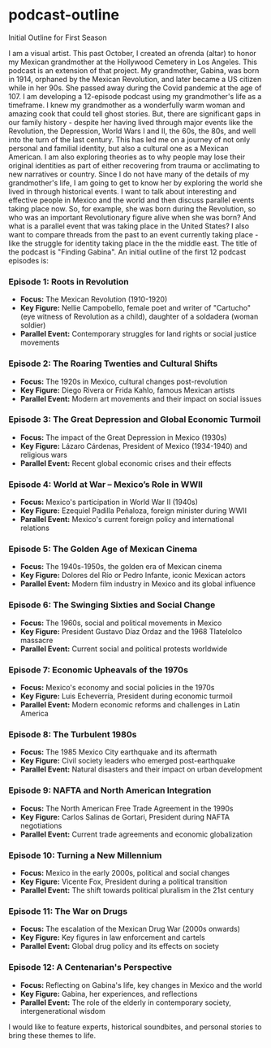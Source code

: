 # podcast-outline
Initial Outline for First Season

I am a visual artist.  This past October, I created an ofrenda (altar) to honor my Mexican grandmother at the Hollywood Cemetery in Los Angeles. This podcast is an extension of that project. My grandmother, Gabina, was born in 1914, orphaned by the Mexican Revolution, and later became a US citizen while in her 90s.  She passed away during the Covid pandemic at the age of 107.  I am developing a 12-episode podcast using my grandmother's life as a timeframe. I knew my grandmother as a wonderfully warm woman and amazing cook that could tell ghost stories.  But, there are significant gaps in our family history - despite her having lived through major events like the Revolution, the Depression, World Wars I and II, the 60s, the 80s, and well into the turn of the last century. This has led me on a journey of not only personal and familial identity, but also a cultural one as a Mexican American.  I am also exploring theories as to why people may lose their original identities as part of either recovering from trauma or acclimating to new narratives or country. Since I do not have many of the details of my grandmother's life, I am going to get to know her by exploring the world she lived in through historical events.  I want to talk about interesting and effective people in Mexico and the world and then discuss parallel events taking place now.   So, for example, she was born during the Revolution, so who was an important Revolutionary figure alive when she was born?  And what is a parallel event that was taking place in the United States?  I also want to compare threads from the past to an event currently taking place - like the struggle for identity taking place in the the middle east.   The title of the podcast is "Finding Gabina".  An initial outline of the first 12 podcast episodes is:

### Episode 1: Roots in Revolution
- **Focus:** The Mexican Revolution (1910-1920)
- **Key Figure:** Nellie Campobello, female poet and writer of "Cartucho" (eye witness of Revolution as a child), daughter of a soldadera (woman soldier)
- **Parallel Event:** Contemporary struggles for land rights or social justice movements

### Episode 2: The Roaring Twenties and Cultural Shifts
- **Focus:** The 1920s in Mexico, cultural changes post-revolution
- **Key Figure:** Diego Rivera or Frida Kahlo, famous Mexican artists
- **Parallel Event:** Modern art movements and their impact on social issues

### Episode 3: The Great Depression and Global Economic Turmoil
- **Focus:** The impact of the Great Depression in Mexico (1930s)
- **Key Figure:** Lázaro Cárdenas, President of Mexico (1934-1940) and religious wars
- **Parallel Event:** Recent global economic crises and their effects

### Episode 4: World at War – Mexico’s Role in WWII
- **Focus:** Mexico's participation in World War II (1940s)
- **Key Figure:** Ezequiel Padilla Peñaloza, foreign minister during WWII
- **Parallel Event:** Mexico's current foreign policy and international relations

### Episode 5: The Golden Age of Mexican Cinema
- **Focus:** The 1940s-1950s, the golden era of Mexican cinema
- **Key Figure:** Dolores del Río or Pedro Infante, iconic Mexican actors
- **Parallel Event:** Modern film industry in Mexico and its global influence 

### Episode 6: The Swinging Sixties and Social Change
- **Focus:** The 1960s, social and political movements in Mexico
- **Key Figure:** President Gustavo Díaz Ordaz and the 1968 Tlatelolco massacre
- **Parallel Event:** Current social and political protests worldwide

### Episode 7: Economic Upheavals of the 1970s
- **Focus:** Mexico's economy and social policies in the 1970s
- **Key Figure:** Luis Echeverría, President during economic turmoil
- **Parallel Event:** Modern economic reforms and challenges in Latin America

### Episode 8: The Turbulent 1980s
- **Focus:** The 1985 Mexico City earthquake and its aftermath
- **Key Figure:** Civil society leaders who emerged post-earthquake
- **Parallel Event:** Natural disasters and their impact on urban development

### Episode 9: NAFTA and North American Integration
- **Focus:** The North American Free Trade Agreement in the 1990s
- **Key Figure:** Carlos Salinas de Gortari, President during NAFTA negotiations
- **Parallel Event:** Current trade agreements and economic globalization

### Episode 10: Turning a New Millennium
- **Focus:** Mexico in the early 2000s, political and social changes
- **Key Figure:** Vicente Fox, President during a political transition
- **Parallel Event:** The shift towards political pluralism in the 21st century

### Episode 11: The War on Drugs
- **Focus:** The escalation of the Mexican Drug War (2000s onwards)
- **Key Figure:** Key figures in law enforcement and cartels
- **Parallel Event:** Global drug policy and its effects on society

### Episode 12: A Centenarian's Perspective
- **Focus:** Reflecting on Gabina's life, key changes in Mexico and the world
- **Key Figure:** Gabina, her experiences, and reflections
- **Parallel Event:** The role of the elderly in contemporary society, intergenerational wisdom

I would like to feature experts, historical soundbites, and personal stories to bring these themes to life.
